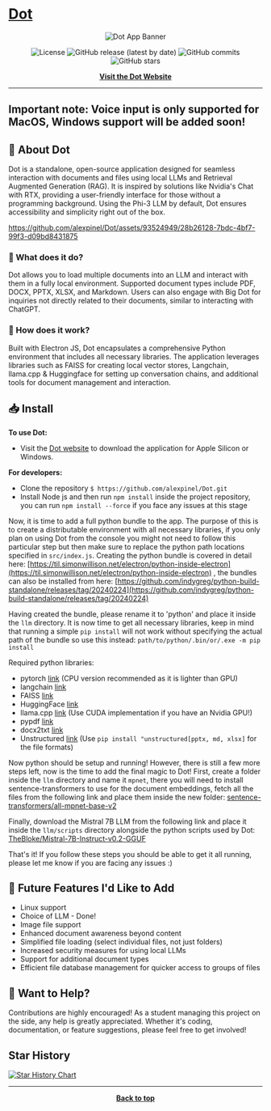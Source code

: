 # [Dot](https://github.com/alexpinel/Dot)

<p align="center">
  <img src="https://github.com/alexpinel/Dot/assets/93524949/9ab51fa9-3471-427f-b932-c001bac35346" alt="Dot App Banner">
</p>

<p align="center">
  <img src="https://img.shields.io/badge/license-GPL3.0-brightgreen.svg?style=flat-square" alt="License">
  <img src="https://img.shields.io/github/v/release/alexpinel/Dot?style=flat-square" alt="GitHub release (latest by date)">
  <img src="https://img.shields.io/github/commits-since/alexpinel/Dot/latest.svg?style=flat-square" alt="GitHub commits">
  <img src="https://img.shields.io/github/stars/alexpinel/Dot.svg?style=social&label=Star&style=flat-square" alt="GitHub stars">
</p>

<p align="center">
  <strong><a href="https://dotapp.uk/">Visit the Dot Website</a></strong>
</p>

---

## Important note: Voice input is only supported for MacOS, Windows support will be added soon!

## 🚀 About Dot

Dot is a standalone, open-source application designed for seamless interaction with documents and files using local LLMs and Retrieval Augmented Generation (RAG). It is inspired by solutions like Nvidia's Chat with RTX, providing a user-friendly interface for those without a programming background. Using the Phi-3 LLM by default, Dot ensures accessibility and simplicity right out of the box.



https://github.com/alexpinel/Dot/assets/93524949/28b26128-7bdc-4bf7-99f3-d09bd8431875




### 📜 What does it do?

Dot allows you to load multiple documents into an LLM and interact with them in a fully local environment. Supported document types include PDF, DOCX, PPTX, XLSX, and Markdown. Users can also engage with Big Dot for inquiries not directly related to their documents, similar to interacting with ChatGPT.

### 🔧 How does it work?

Built with Electron JS, Dot encapsulates a comprehensive Python environment that includes all necessary libraries. The application leverages libraries such as FAISS for creating local vector stores, Langchain, llama.cpp & Huggingface for setting up conversation chains, and additional tools for document management and interaction.

## 📥 Install

**To use Dot:**
- Visit the [Dot website](https://dotapp.uk/) to download the application for Apple Silicon or Windows.

**For developers:**
- Clone the repository `$ https://github.com/alexpinel/Dot.git`
- Install Node js and then run `npm install` inside the project repository, you can run `npm install --force` if you face any issues at this stage

Now, it is time to add a full python bundle to the app. The purpose of this is to create a distributable environment with all necessary libraries, if you only plan on using Dot from the console you might not need to follow this particular step but then make sure to replace the python path locations specified in `src/index.js`. Creating the python bundle is covered in detail here: [https://til.simonwillison.net/electron/python-inside-electron](https://til.simonwillison.net/electron/python-inside-electron) , the bundles can also be installed from here: [https://github.com/indygreg/python-build-standalone/releases/tag/20240224](https://github.com/indygreg/python-build-standalone/releases/tag/20240224)

Having created the bundle, please rename it to 'python' and place it inside the `llm` directory. It is now time to get all necessary libraries, keep in mind that running a simple `pip install` will not work without specifying the actual path of the bundle so use this instead: `path/to/python/.bin/or/.exe -m pip install` 

Required python libraries:
- pytorch [link](https://pytorch.org/get-started/locally/) (CPU version recommended as it is lighter than GPU)
- langchain [link](https://python.langchain.com/docs/get_started/quickstart)
- FAISS [link](https://python.langchain.com/docs/integrations/vectorstores/faiss)
- HuggingFace [link](https://python.langchain.com/docs/integrations/platforms/huggingface)
- llama.cpp [link](https://github.com/abetlen/llama-cpp-python) (Use CUDA implementation if you have an Nvidia GPU!)
- pypdf [link](https://python.langchain.com/docs/modules/data_connection/document_loaders/pdf)
- docx2txt [link](https://python.langchain.com/docs/integrations/document_loaders/microsoft_word)
- Unstructured [link](https://github.com/Unstructured-IO/unstructured) (Use `pip install "unstructured[pptx, md, xlsx]` for the file formats)

Now python should be setup and running! However, there is still a few more steps left, now is the time to add the final magic to Dot! First, create a folder inside the `llm` directory and name it `mpnet`, there you will need to install sentence-transformers to use for the document embeddings, fetch all the files from the following link and place them inside the new folder: [sentence-transformers/all-mpnet-base-v2](https://huggingface.co/sentence-transformers/all-mpnet-base-v2/tree/main)

Finally, download the Mistral 7B LLM from the following link and place it inside the `llm/scripts` directory alongside the python scripts used by Dot: [TheBloke/Mistral-7B-Instruct-v0.2-GGUF](https://huggingface.co/TheBloke/Mistral-7B-Instruct-v0.2-GGUF/blob/main/mistral-7b-instruct-v0.2.Q4_K_M.gguf)

That's it! If you follow these steps you should be able to get it all running, please let me know if you are facing any issues :)


## 🌟 Future Features I'd Like to Add

- Linux support
- Choice of LLM - Done!
- Image file support
- Enhanced document awareness beyond content
- Simplified file loading (select individual files, not just folders)
- Increased security measures for using local LLMs
- Support for additional document types
- Efficient file database management for quicker access to groups of files

## 🤝 Want to Help?

Contributions are highly encouraged! As a student managing this project on the side, any help is greatly appreciated. Whether it's coding, documentation, or feature suggestions, please feel free to get involved!

## Star History

[![Star History Chart](https://api.star-history.com/svg?repos=alexpinel/dot&type=Date)](https://star-history.com/#alexpinel/dot&Date)

---

<div align="center">
  <strong><a href="#top">Back to top</a></strong>
</div>



